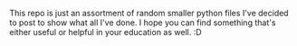 This repo is just an assortment of random smaller python files I've decided to post to show what all I've done.
I hope you can find something that's either useful or helpful in your education as well. :D
